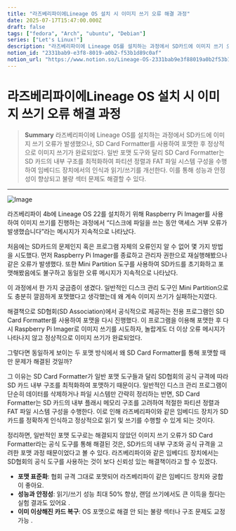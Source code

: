 ```yaml
---
title: "라즈베리파이에Lineage OS 설치 시 이미지 쓰기 오류 해결 과정"
date: 2025-07-17T15:47:00.000Z
draft: false
tags: ["fedora", "Arch", "ubuntu", "Debian"]
series: ["Let's Linux!"]
description: "라즈베리파이에 Lineage OS를 설치하는 과정에서 SD카드에 이미지 쓰기 오류가 발생했으나, SD Card Formatter를 사용하여 포맷한 후 정상적으로 이미지 쓰기가 완료되었다. 일반 포맷 도구와 달리 SD Card Formatter는 SD 카드의 내부 구조를 최적화하여 파티션 정렬과 FAT 파일 시스템 구성을 수행하여 임베디드 장치에서의 인식과 읽기/쓰기를 개선한다. 이를 통해 성능과 안정성이 향상되고 불량 섹터 문제도 해결할 수 있다."
notion_id: "2331bab9-e3f8-8019-a0b2-f53b1d89c0af"
notion_url: "https://www.notion.so/Lineage-OS-2331bab9e3f88019a0b2f53b1d89c0af"
---
```


# 라즈베리파이에Lineage OS 설치 시 이미지 쓰기 오류 해결 과정

> **Summary**
> 라즈베리파이에 Lineage OS를 설치하는 과정에서 SD카드에 이미지 쓰기 오류가 발생했으나, SD Card Formatter를 사용하여 포맷한 후 정상적으로 이미지 쓰기가 완료되었다. 일반 포맷 도구와 달리 SD Card Formatter는 SD 카드의 내부 구조를 최적화하여 파티션 정렬과 FAT 파일 시스템 구성을 수행하여 임베디드 장치에서의 인식과 읽기/쓰기를 개선한다. 이를 통해 성능과 안정성이 향상되고 불량 섹터 문제도 해결할 수 있다.

---

![Image](https://prod-files-secure.s3.us-west-2.amazonaws.com/09ccd4d5-876c-4bba-bbdf-cc77a0a11257/22e986c1-f888-4c2f-bb2a-50222e73d6f9/image.png?X-Amz-Algorithm=AWS4-HMAC-SHA256&X-Amz-Content-Sha256=UNSIGNED-PAYLOAD&X-Amz-Credential=ASIAZI2LB466ZR7UVDB7%2F20250724%2Fus-west-2%2Fs3%2Faws4_request&X-Amz-Date=20250724T080608Z&X-Amz-Expires=3600&X-Amz-Security-Token=IQoJb3JpZ2luX2VjEAAaCXVzLXdlc3QtMiJHMEUCIDs0Zsnx7pb5tCWqwQaW5Lzjh1AcL0S6v89jGhyG6Z2qAiEA5%2FRVvxkJwliqV8V2lQqqpovmQpRAkiz7vdsTvlMyJuMq%2FwMIKRAAGgw2Mzc0MjMxODM4MDUiDIwbVUN6DJLX0z4B%2FCrcAxmJATgALoMtny5zhE0Zx7ezp7dTXQrC1%2BjpDVtCbvua7ofz45%2FxqV5%2FqjuWCCnB%2B0Cwz8EurkvXL%2FewrPIcaw4m0YAzc47JqY27rmGVvt7pjyNjK%2BsDk03GDO5L0%2FfGCVryFC0jOtz5XQCZgYyjfLxw9wFStxso3DvI47z9%2Bmo%2B08JhiquPnQ3%2FxLvGBmJ%2FlF5Xr8HK99O4BRrGAdkwpIpV4NccWiXOLc%2BC9TGp2eRDz04JQrDCUO4HA%2FSoi%2BewKkQqK4XbCwdehpsx6XdiaJ08Cb4GAjzhXTC4NMGNkSicDjC%2Boo5mBdRurpIhj9gicVTme2hkX8dusAWQ3XkW6FHNXzUuVOD7GJR7FpntVdSU0JyZ0xy2pKmx5SF3JEu3P%2FQLRT%2FQY5izG%2FH0eInavtwixOeOSBAycx%2Fw4wZJ8RCUpHFhpCPAqW1hO61jk9EyyFCb3mBxkBK7xdBvHGvLCgzX9byebPsY93EGaVAiYan2uuwtNJ900BtsMZnd5Ia8QRG6bUboOgSUmU315yJjZAM%2F6AJAtxTHhRJ4UXLrZz%2B5qy%2FFjaH8v7ClyzvKXd0WG%2B%2BzZ%2FYQh4dVL2CjC1Yv6GNyXDlPNwxMKVxC%2FkiW3NQ9gPhOAMmaZQ9%2BXe3UMI%2FQh8QGOqUBSufDtRUGwhOm6P4BPgwmYLDmi1UnrvASsgGK9%2Bs49jUhmyvegr4eYF96st%2B8RhvMug%2BDvDp3dzw4X%2FIXAMn7XlB6Lmy%2FCCn%2FGtpbdqio8KQlCnz2GygSkmLykQ5c2PtZlDXwiKRICGsWvw%2FE658PW7Nn25tvB2j0%2FSFgZHiUTbwOGWDTehNZBql5pBNw4nc0DvrK61BybYQUk9k7q9ubMDIj01fq&X-Amz-Signature=4bf50785b96a305a1b158ebf5413169d4582407a6a1224b1d54c5c8069d800da&X-Amz-SignedHeaders=host&x-amz-checksum-mode=ENABLED&x-id=GetObject)

라즈베리파이 4b에 Lineage OS 22를 설치하기 위해 Raspberry Pi Imager를 사용하여 이미지 쓰기를 진행하는 과정에서 “디스크에 파일을 쓰는 동안 액세스 거부 오류가 발생했습니다”라는 메시지가 지속적으로 나타났다.

처음에는 SD카드의 문제인지 혹은 프로그램 자체의 오류인지 알 수 없어 몇 가지 방법을 시도했다. 먼저 Raspberry Pi Imager를 종료하고 관리자 권한으로 재실행해봤으나 같은 오류가 발생했다. 또한 Mini Partition 도구를 사용하여 SD카드를 초기화하고 포맷해봤음에도 불구하고 동일한 오류 메시지가 지속적으로 나타났다.

이 과정에서 한 가지 궁금증이 생겼다. 일반적인 디스크 관리 도구인 Mini Partition으로도 충분히 깔끔하게 포맷했다고 생각했는데 왜 계속 이미지 쓰기가 실패하는지였다.

해결책으로 SD협회(SD Association)에서 공식적으로 제공하는 전용 프로그램인 SD Card Formatter를 사용하여 포맷을 다시 진행했다. 이 프로그램을 이용해 포맷한 후 다시 Raspberry Pi Imager로 이미지 쓰기를 시도하자, 놀랍게도 더 이상 오류 메시지가 나타나지 않고 정상적으로 이미지 쓰기가 완료되었다.

그렇다면 동일하게 보이는 두 포맷 방식에서 왜 SD Card Formatter를 통해 포맷할 때만 문제가 해결된 것일까?

그 이유는 SD Card Formatter가 일반 포맷 도구들과 달리 SD협회의 공식 규격에 따라 SD 카드 내부 구조를 최적화하여 포맷하기 때문이다. 일반적인 디스크 관리 프로그램이 단순히 데이터를 삭제하거나 파일 시스템만 간략히 정리하는 반면, SD Card Formatter는 SD 카드의 내부 플래시 메모리 구조를 고려하여 적절한 파티션 정렬과 FAT 파일 시스템 구성을 수행한다. 이로 인해 라즈베리파이와 같은 임베디드 장치가 SD카드를 정확하게 인식하고 정상적으로 읽기 및 쓰기를 수행할 수 있게 되는 것이다.

정리하면, 일반적인 포맷 도구로는 해결되지 않았던 이미지 쓰기 오류가 SD Card Formatter라는 공식 도구를 통해 해결된 것은, SD카드의 내부 구조와 공식 규격을 고려한 포맷 과정 때문이었다고 볼 수 있다. 라즈베리파이와 같은 임베디드 장치에서는 SD협회의 공식 도구를 사용하는 것이 보다 신뢰성 있는 해결책이라고 할 수 있겠다.

- **포맷 표준화**: 협회 규격 그대로 포맷되어 라즈베리파이 같은 임베디드 장치와 궁합이 좋아요.
- **성능과 안정성**: 읽기/쓰기 성능 최대 50% 향상, 랜덤 쓰기에서도 큰 이득을 줬다는 실험 결과도 있어요 .
- **이미 이상해진 카드 복구**: OS 포맷으로 해결 안 되는 불량 섹터나 구조 문제도 교정 가능 .
